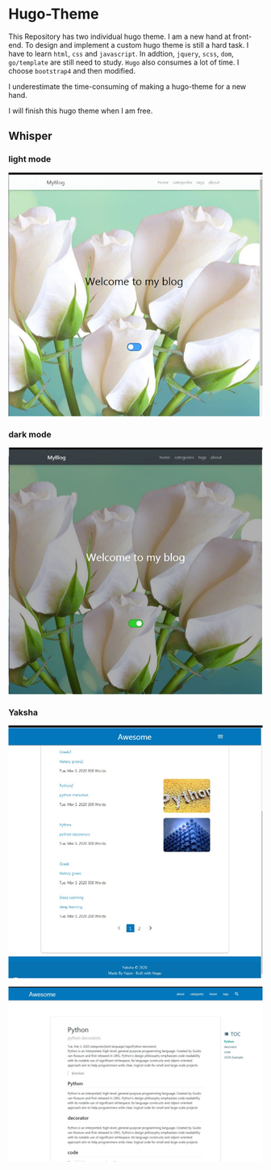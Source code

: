 # Hugo-Theme

This Repository has two individual hugo theme. I am a new hand at front-end. To design and implement a custom hugo theme is still a hard task. I have to learn `html`, `css` and `javascript`. In addtion, `jquery`, `scss`, `dom`, `go/template` are still need to study. `Hugo` also consumes a lot of time. I choose `bootstrap4` and then modified.

I underestimate the  time-consuming of making a hugo-theme for a new hand.

I will finish this hugo theme when I  am free.

## 

## Whisper

### light mode

![](./images/whisper_1.JPG)

### dark mode

![](./images/whisper_2.JPG)

### Yaksha

![](./images/yaksha_1.JPG)

![](./images/yaksha_2.JPG)